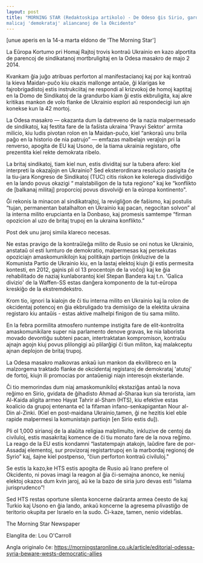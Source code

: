 ```yaml
---
layout: post
title: "MORNING STAR (Redaktoskipa artikolo) - De Odeso ĝis Sirio, gardu sin de
malicaj 'demokrataj' aliancanoj de la Okcidento"
---
```


[unue aperis en la 14-a marta eldono de 'The Morning Star']


 
La Eŭropa Kortumo pri Homaj Rajtoj trovis kontraŭ Ukrainio en kazo alportita de parencoj de sindikatanoj mortbruligitaj en la Odesa masakro de majo 2 2014.

Kvankam ĝia juĝo atribuas perforton al manifestacianoj kaj por kaj kontraŭ la kieva Maidan-puĉo kiu okazis mallonge antaŭe, ĝi klarigas ke fajrobrigadistoj estis instrukciitaj ne respondi al krizvokoj de homoj kaptitaj en la Domo de Sindikatoj de la grandurbo kiam ĝi estis ekbruligita, kaj akre kritikas mankon de volo flanke de Ukrainio esplori aŭ respondecigi iun ajn konekse kun la 42 mortoj.

La Odesa masakro — okazanta dum la datreveno de la nazia malpermesado de
sindikatoj, kaj festita fare de la faŝista ukraina 'Pravyi Sektor' armita
milicio, kiu ludis pivotan rolon en la Maidan-puĉo, kiel “ankoraŭ unu brila paĝo en la historio de nia patrujo” — emfazas malbelajn veraĵojn pri la renverso, apogita de EU kaj Usono, de la tiama ukrainia registaro, ofte prezentita kiel rekte demokrata ribelo.

La britaj sindikatoj, tiam kiel nun, estis dividitaj sur la tubera afero: kiel interpreti la okazaĵojn en Ukrainio? Sed eksterordinara resolucio pasigita ĉe la tiu-jara Kongreso de Sindikatoj (TUC) citis riskon ke kolerega disdividiĝo en la lando povus okazigi “ malstabiligon de la tuta regiono” kaj ke “konflikto de [balkanaj militaj] proporcioj povus disvolviĝi en la eŭropa kontinento".

Ĝi rekonis la minacon al sindikatrajtoj, la revigliĝon de faŝismo, kaj postulis “tujan, permanentan batalhalton en Ukrainio kaj pacan, negocitan solvon” al la interna milito erupcianta en la Donbaso, kaj promesis samtempe  “firman opozicion al uzo de britaj trupoj en la ukraina konflikto.”

Post dek unu jaroj simila klareco necesas.

Ne estas pravigo de la kontraŭleĝa milito de Rusio se oni notus ke Ukrainio, anstataŭ ol esti lumturo de demokratio, malpermesas kaj persekutas opoziciajn amaskomunikilojn kaj politikajn partiojn (inkluzive de la Komunista Partio de Ukrainio kiu, en la lastaj elektoj kiujn ĝi estis permesita kontesti, en 2012, gajnis pli ol 13 procentojn de la voĉoj) kaj ke ĝia rehabilitado de naziaj kunlaborantoj kiel Stepan Bandera kaj t.n. 'Galica divizio' de la Waffen-SS estas danĝera komponento de la tut-eŭropa kreskiĝo de la ekstremdekstro.

Krom tio, ignori la kialojn de ĉi tiu interna milito en Ukrainio kaj la rolon de okcidentaj potencoj en ĝia ekbruligado tra demisiigo de la elektita ukraina registaro kiu antaŭis - estas aktive malhelpi finigon de tiu sama milito.

En la febra pormilita atmosfero nuntempe instigita fare de elit-kontrolita amaskomunikilare super nia parlamento denove gravas, ke nia laborista movado devontiĝu subteni pacan, intertraktatan kompromison, kontraŭu ajnajn agojn kiuj povus plilongigi aŭ plilarĝigi ĉi tiun militon, kaj malakceptu ajnan deplojon de britaj trupoj.

La Odesa masakro malkovras ankaŭ iun mankon da ekvilibreco en la malzorgema traktado flanke de okcidentaj registaroj de demokrataj 'atutoj' de fortoj, kiujn ili promocias por antaŭenigi niajn interesojn eksterlande.

Ĉi tio memorindas dum niaj amaskomunikiloj ekstaziĝas antaŭ la nova reĝimo en Sirio, gvidata de ĝihadisto Ahmad al-Sharaa kun sia terorista, iam Al-Kaida aligita armeo Hayat Tahrir al-Sham (HTS), kiu efektive estas koalicio da grupoj entenanta eĉ la fifaman infano-senkapigantan Nour al-Din al-Zinki. (Kiel en post-maidana Ukrainio,tamen, ĝi ne hezitis kiel eble rapide malpermesi la komunistajn partiojn [en Sirio estis du]).

Pli ol 1,000 sirianoj de la alaŭita religiaa malplimulto, inkluzive de centoj da civiluloj, estis masakritaj komence de ĉi tiu monato fare de la nova reĝimo. La reago de la EU estis kondamni “lastatempajn atakojn, laŭdire fare de por-Assadaj elementoj, sur provizoraj registartrupoj en la marbordaj regionoj de Syrio” kaj, ŝajne kiel postpenso, “ĉiun perforton kontraŭ civiluloj."

Se estis la kazo,ke HTS estis apogita de Rusio aŭ Irano prefere ol Okcidento, ni povas imagi la reagon al ĝia ĉi-semajna anonco, ke neniuj elektoj okazos dum kvin jaroj, aŭ ke la bazo de siria juro devas esti “islama jurisprudenco”!

Sed HTS restas oportune silenta koncerne daŭranta armea ĉeesto de kaj Turkio kaj
Usono en ĝia lando, ankaŭ koncerne la agresema plivastiĝo de teritorio okupita
per Israelo en la sudo. Ĉi-kaze, tamen, nenio videblas.

The Morning Star Newspaper


Elanglita de: Lou O'Carroll

Angla originalo ĉe: https://morningstaronline.co.uk/article/editorial-odessa-syria-beware-wests-democratic-allies
